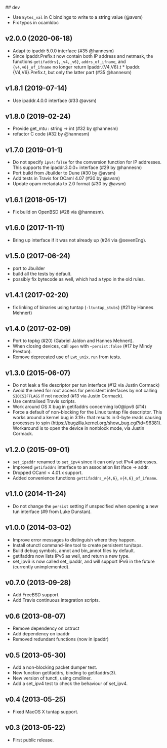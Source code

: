 ## dev

* Use `Bytes_val` in C bindings to write to a string value (@avsm)
* Fix typos in ocamldoc

## v2.0.0 (2020-06-18)

* Adapt to ipaddr 5.0.0 interface (#35 @hannesm)
* Since Ipaddr.Prefix.t now contain both IP address and netmask, the functions
  `getifaddrs{,_v4,_v6}`, `addrs_of_ifname`, and `{v4,v6}_of_ifname` no longer
  return Ipaddr.{V4,V6}.t * Ipaddr.{V4,V6}.Prefix.t, but only the latter part
  (#35 @hannesm)

## v1.8.1 (2019-07-14)

* Use ipaddr.4.0.0 interface (#33 @avsm)

## v1.8.0 (2019-02-24)

* Provide get_mtu : string -> int (#32 by @hannesm)
* refactor C code (#32 by @hannesm)

## v1.7.0 (2019-01-1)

* Do not specify `ipv4:false` for the conversion function for IP addresses.
  This supports the ipaddr.3.0.0+ interface (#29 by @hannesm)
* Port build from Jbuilder to Dune (#30 by @avsm)
* Add tests in Travis for OCaml 4.07 (#30 by @avsm)
* Update opam metadata to 2.0 format (#30 by @avsm)

## v1.6.1 (2018-05-17)

* Fix build on OpenBSD (#28 via @hannesm).

## v1.6.0 (2017-11-11)

* Bring up interface if it was not already up (#24 via @sevenEng).

## v1.5.0 (2017-06-24)

* port to Jbuilder
* build all the tests by default.
* possibly fix bytecode as well, which had a typo in the old rules.

## v1.4.1 (2017-02-20)

* fix linking of binaries using tuntap (`-ltuntap_stubs`) (#21 by Hannes Mehnert)

## v1.4.0 (2017-02-09)

* Port to topkg (#20) (Gabriel Jaldon and Hannes Mehnert).
* When closing devices, call `open` with `~persist:false` (#17 by Mindy Preston).
* Remove deprecated use of `Lwt_unix.run` from tests.

## v1.3.0 (2015-06-07)

* Do not leak a file descriptor per tun interface (#12 via Justin Cormack)
* Avoid the need for root access for persistent interfaces by not calling
  `SIOCSIFFLAGS` if not needed (#13 via Justin Cormack).
* Use centralised Travis scripts.
* Work around OS X bug in getifaddrs concerning lo0@ipv6 (#14)
* Force a default of non-blocking for the Linux tuntap file descriptor.
  This works around a kernel bug in 3.19+ that results in 0-byte reads
  causing processes to spin (https://bugzilla.kernel.org/show_bug.cgi?id=96381).
  Workaround is to open the device in nonblock mode, via Justin Cormack.

## v1.2.0 (2015-09-01)

* `set_ipaddr` renamed to `set_ipv4` since it can only set IPv4 addresses.
* Improved `getifaddrs` interface to an association list iface -> addr.
* Dropped OCaml < 4.01.x support.
* Added convenience functions `gettifaddrs_v{4,6}`, `v{4,6}_of_ifname`.

## v1.1.0 (2014-11-24)

* Do not change the `persist` setting if unspecified when
  opening a new tun interface (#9 from Luke Dunstan).

## v1.0.0 (2014-03-02)

* Improve error messages to distinguish where they happen.
* Install otunctl command-line tool to create persistent tun/taps.
* Build debug symbols, annot and bin_annot files by default.
* getifaddrs now lists IPv6 as well, and return a new type.
* set_ipv6 is now called set_ipaddr, and will support IPv6 in the
  future (currently unimplemented).

## v0.7.0 (2013-09-28)

* Add FreeBSD support.
* Add Travis continuous integration scripts.

## v0.6 (2013-08-07)

* Remove dependency on cstruct
* Add dependency on ipaddr
* Removed redundant functions (now in ipaddr)

## v0.5 (2013-05-30)

* Add a non-blocking packet dumper test.
* New function getifaddrs, binding to getifaddrs(3).
* New version of tunctl, using cmdliner.
* Add a set_ipv4 test to check the behaviour of set_ipv4.

## v0.4 (2013-05-25)

* Fixed MacOS X tuntap support.

## v0.3 (2013-05-22)

* First public release.
